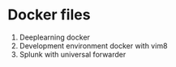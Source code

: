 # Docker files

1. Deeplearning docker
2. Development environment docker with vim8
3. Splunk with universal forwarder

